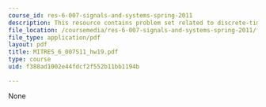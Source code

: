 ```yaml
---
course_id: res-6-007-signals-and-systems-spring-2011
description: This resource contains problem set related to discrete-time sampling.
file_location: /coursemedia/res-6-007-signals-and-systems-spring-2011/f388ad1002e44fdcf2f552b11bb1194b_MITRES_6_007S11_hw19.pdf
file_type: application/pdf
layout: pdf
title: MITRES_6_007S11_hw19.pdf
type: course
uid: f388ad1002e44fdcf2f552b11bb1194b

---
```

None